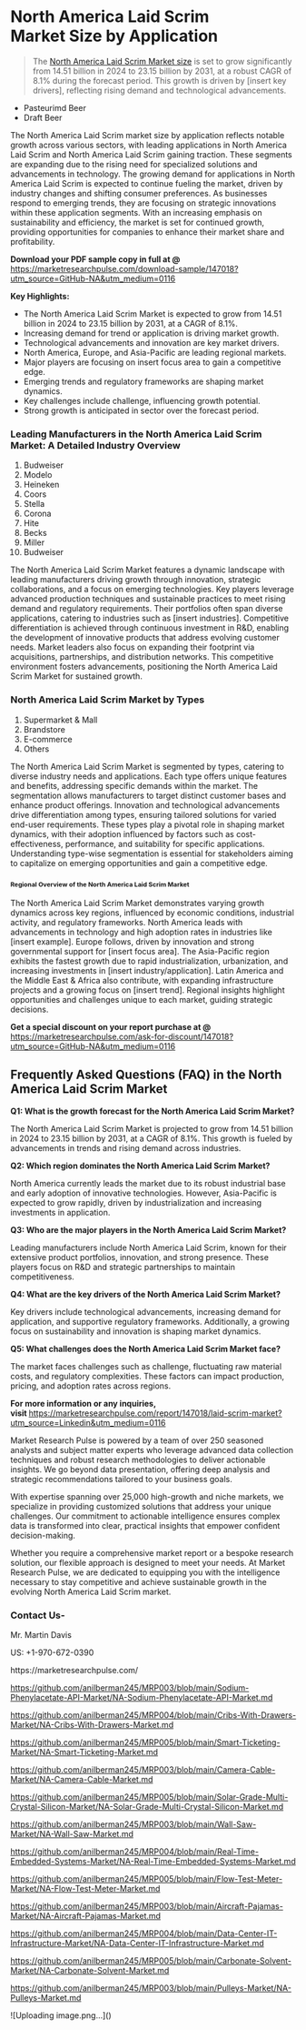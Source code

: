 <h1>North America Laid Scrim Market&nbsp;Size by Application</h1><blockquote><p>The <a href="https://marketresearchpulse.com/download-sample/147018?utm_source=GitHub-NA&amp;utm_medium=0116">North America Laid Scrim Market size</a> is set to grow significantly from 14.51 billion in 2024 to 23.15 billion by 2031, at a robust CAGR of 8.1% during the forecast period. This growth is driven by [insert key drivers], reflecting rising demand and technological advancements.</p></blockquote><ul><li>Pasteurimd Beer <li> Draft Beer</li></ul><p>The North America Laid Scrim market size by application reflects notable growth across various sectors, with leading applications in North America Laid Scrim and North America Laid Scrim gaining traction. These segments are expanding due to the rising need for specialized solutions and advancements in technology. The growing demand for applications in North America Laid Scrim is expected to continue fueling the market, driven by industry changes and shifting consumer preferences. As businesses respond to emerging trends, they are focusing on strategic innovations within these application segments. With an increasing emphasis on sustainability and efficiency, the market is set for continued growth, providing opportunities for companies to enhance their market share and profitability.</p><p><strong>Download your PDF sample copy in full at @ </strong><a href="https://marketresearchpulse.com/download-sample/147018?utm_source=GitHub-NA&amp;utm_medium=0116">https://marketresearchpulse.com/download-sample/147018?utm_source=GitHub-NA&amp;utm_medium=0116</a></p><p><strong>Key Highlights: </strong></p><ul><li>The North America Laid Scrim Market is expected to grow from 14.51 billion in 2024 to 23.15 billion by 2031, at a CAGR of 8.1%.</li><li>Increasing demand for trend or application is driving market growth.</li><li>Technological advancements and innovation are key market drivers.</li><li>North America, Europe, and Asia-Pacific are leading regional markets.</li><li>Major players are focusing on insert focus area to gain a competitive edge.</li><li>Emerging trends and regulatory frameworks are shaping market dynamics.</li><li>Key challenges include challenge, influencing growth potential.</li><li>Strong growth is anticipated in sector over the forecast period.</li></ul><h3>Leading Manufacturers in the North America Laid Scrim Market: A Detailed Industry Overview</h3><ol><li>Budweiser</li><li>Modelo</li><li>Heineken</li><li>Coors</li><li>Stella</li><li>Corona</li><li>Hite</li><li>Becks</li><li>Miller</li><li>Budweiser</li></ol><div class="flex max-w-full flex-col flex-grow"><div class="min-h-8 text-message flex w-full flex-col items-end gap-2 whitespace-normal break-words [.text-message+&amp;]:mt-5" dir="auto" data-message-author-role="assistant" data-message-id="fd8432e4-4910-450d-b182-61b7bfb0a01f" data-message-model-slug="gpt-4o"><div class="flex w-full flex-col gap-1 empty:hidden first:pt-[3px]"><div class="markdown prose w-full break-words dark:prose-invert light"><p>The North America Laid Scrim Market features a dynamic landscape with leading manufacturers driving growth through innovation, strategic collaborations, and a focus on emerging technologies. Key players leverage advanced production techniques and sustainable practices to meet rising demand and regulatory requirements. Their portfolios often span diverse applications, catering to industries such as [insert industries]. Competitive differentiation is achieved through continuous investment in R&amp;D, enabling the development of innovative products that address evolving customer needs. Market leaders also focus on expanding their footprint via acquisitions, partnerships, and distribution networks. This competitive environment fosters advancements, positioning the North America Laid Scrim Market for sustained growth.</p></div></div></div></div><h3>North America Laid Scrim Market by Types</h3><ol><li>Supermarket & Mall <li> Brandstore <li> E-commerce <li> Others</li></ol><div class="flex max-w-full flex-col flex-grow"><div class="min-h-8 text-message flex w-full flex-col items-end gap-2 whitespace-normal break-words [.text-message+&amp;]:mt-5" dir="auto" data-message-author-role="assistant" data-message-id="084470be-0bb7-4664-bddf-5156b4f41249" data-message-model-slug="gpt-4o-mini"><div class="flex w-full flex-col gap-1 empty:hidden first:pt-[3px]"><div class="markdown prose w-full break-words dark:prose-invert light"><p>The North America Laid Scrim Market is segmented by types, catering to diverse industry needs and applications. Each type offers unique features and benefits, addressing specific demands within the market. The segmentation allows manufacturers to target distinct customer bases and enhance product offerings. Innovation and technological advancements drive differentiation among types, ensuring tailored solutions for varied end-user requirements. These types play a pivotal role in shaping market dynamics, with their adoption influenced by factors such as cost-effectiveness, performance, and suitability for specific applications. Understanding type-wise segmentation is essential for stakeholders aiming to capitalize on emerging opportunities and gain a competitive edge.</p></div></div></div></div><h3><span style="font-size: 11px;">Regional Overview of the North America Laid Scrim Market</span></h3><div class="flex max-w-full flex-col flex-grow"><div class="min-h-8 text-message flex w-full flex-col items-end gap-2 whitespace-normal break-words [.text-message+&amp;]:mt-5" dir="auto" data-message-author-role="assistant" data-message-id="e9038762-ce64-4e30-91c9-9bd413514231" data-message-model-slug="gpt-4o-mini"><div class="flex w-full flex-col gap-1 empty:hidden first:pt-[3px]"><div class="markdown prose w-full break-words dark:prose-invert light"><p>The North America Laid Scrim Market demonstrates varying growth dynamics across key regions, influenced by economic conditions, industrial activity, and regulatory frameworks. North America leads with advancements in technology and high adoption rates in industries like [insert example]. Europe follows, driven by innovation and strong governmental support for [insert focus area]. The Asia-Pacific region exhibits the fastest growth due to rapid industrialization, urbanization, and increasing investments in [insert industry/application]. Latin America and the Middle East &amp; Africa also contribute, with expanding infrastructure projects and a growing focus on [insert trend]. Regional insights highlight opportunities and challenges unique to each market, guiding strategic decisions.</p></div></div></div></div><p><strong>Get a special discount on your report purchase at @ </strong><a href="https://marketresearchpulse.com/ask-for-discount/147018?utm_source=GitHub-NA&amp;utm_medium=0116">https://marketresearchpulse.com/ask-for-discount/147018?utm_source=GitHub-NA&amp;utm_medium=0116</a></p><h2>Frequently Asked Questions (FAQ) in the North America Laid Scrim Market</h2><p><strong>Q1: What is the growth forecast for the North America Laid Scrim Market?</strong></p><p>The North America Laid Scrim Market is projected to grow from 14.51 billion in 2024 to 23.15 billion by 2031, at a CAGR of 8.1%. This growth is fueled by advancements in trends and rising demand across industries.</p><p><strong>Q2: Which region dominates the North America Laid Scrim Market?</strong></p><p>North America currently leads the market due to its robust industrial base and early adoption of innovative technologies. However, Asia-Pacific is expected to grow rapidly, driven by industrialization and increasing investments in application.</p><p><strong>Q3: Who are the major players in the North America Laid Scrim Market?</strong></p><p>Leading manufacturers include North America Laid Scrim, known for their extensive product portfolios, innovation, and strong presence. These players focus on R&amp;D and strategic partnerships to maintain competitiveness.</p><p><strong>Q4: What are the key drivers of the North America Laid Scrim Market?</strong></p><p>Key drivers include technological advancements, increasing demand for application, and supportive regulatory frameworks. Additionally, a growing focus on sustainability and innovation is shaping market dynamics.</p><p><strong>Q5: What challenges does the North America Laid Scrim Market face?</strong></p><p>The market faces challenges such as challenge, fluctuating raw material costs, and regulatory complexities. These factors can impact production, pricing, and adoption rates across regions.</p><p><strong>For more information or any inquiries, visit&nbsp;</strong><a href="https://marketresearchpulse.com/report/147018/laid-scrim-market?utm_source=Linkedin&utm_medium=0116">https://marketresearchpulse.com/report/147018/laid-scrim-market?utm_source=Linkedin&utm_medium=0116</a></p><p>Market Research Pulse is powered by a team of over 250 seasoned analysts and subject matter experts who leverage advanced data collection techniques and robust research methodologies to deliver actionable insights. We go beyond data presentation, offering deep analysis and strategic recommendations tailored to your business goals.</p><p>With expertise spanning over 25,000 high-growth and niche markets, we specialize in providing customized solutions that address your unique challenges. Our commitment to actionable intelligence ensures complex data is transformed into clear, practical insights that empower confident decision-making.</p><p>Whether you require a comprehensive market report or a bespoke research solution, our flexible approach is designed to meet your needs. At Market Research Pulse, we are dedicated to equipping you with the intelligence necessary to stay competitive and achieve sustainable growth in the evolving North America Laid Scrim market.</p><h3><strong>Contact Us-</strong></h3><p>Mr. Martin Davis</p><p>US: +1-970-672-0390</p><p>https://marketresearchpulse.com/</p><p><a href="https://github.com/anilberman245/MRP003/blob/main/Sodium-Phenylacetate-API-Market/NA-Sodium-Phenylacetate-API-Market.md">https://github.com/anilberman245/MRP003/blob/main/Sodium-Phenylacetate-API-Market/NA-Sodium-Phenylacetate-API-Market.md</a></p><p><a href="https://github.com/anilberman245/MRP004/blob/main/Cribs-With-Drawers-Market/NA-Cribs-With-Drawers-Market.md">https://github.com/anilberman245/MRP004/blob/main/Cribs-With-Drawers-Market/NA-Cribs-With-Drawers-Market.md</a></p><p><a href="https://github.com/anilberman245/MRP005/blob/main/Smart-Ticketing-Market/NA-Smart-Ticketing-Market.md">https://github.com/anilberman245/MRP005/blob/main/Smart-Ticketing-Market/NA-Smart-Ticketing-Market.md</a></p><p><a href="https://github.com/anilberman245/MRP003/blob/main/Camera-Cable-Market/NA-Camera-Cable-Market.md">https://github.com/anilberman245/MRP003/blob/main/Camera-Cable-Market/NA-Camera-Cable-Market.md</a></p><p><a href="https://github.com/anilberman245/MRP005/blob/main/Solar-Grade-Multi-Crystal-Silicon-Market/NA-Solar-Grade-Multi-Crystal-Silicon-Market.md">https://github.com/anilberman245/MRP005/blob/main/Solar-Grade-Multi-Crystal-Silicon-Market/NA-Solar-Grade-Multi-Crystal-Silicon-Market.md</a></p><p><a href="https://github.com/anilberman245/MRP003/blob/main/Wall-Saw-Market/NA-Wall-Saw-Market.md">https://github.com/anilberman245/MRP003/blob/main/Wall-Saw-Market/NA-Wall-Saw-Market.md</a></p><p><a href="https://github.com/anilberman245/MRP004/blob/main/Real-Time-Embedded-Systems-Market/NA-Real-Time-Embedded-Systems-Market.md">https://github.com/anilberman245/MRP004/blob/main/Real-Time-Embedded-Systems-Market/NA-Real-Time-Embedded-Systems-Market.md</a></p><p><a href="https://github.com/anilberman245/MRP005/blob/main/Flow-Test-Meter-Market/NA-Flow-Test-Meter-Market.md">https://github.com/anilberman245/MRP005/blob/main/Flow-Test-Meter-Market/NA-Flow-Test-Meter-Market.md</a></p><p><a href="https://github.com/anilberman245/MRP003/blob/main/Aircraft-Pajamas-Market/NA-Aircraft-Pajamas-Market.md">https://github.com/anilberman245/MRP003/blob/main/Aircraft-Pajamas-Market/NA-Aircraft-Pajamas-Market.md</a></p><p><a href="https://github.com/anilberman245/MRP004/blob/main/Data-Center-IT-Infrastructure-Market/NA-Data-Center-IT-Infrastructure-Market.md">https://github.com/anilberman245/MRP004/blob/main/Data-Center-IT-Infrastructure-Market/NA-Data-Center-IT-Infrastructure-Market.md</a></p><p><a href="https://github.com/anilberman245/MRP005/blob/main/Carbonate-Solvent-Market/NA-Carbonate-Solvent-Market.md">https://github.com/anilberman245/MRP005/blob/main/Carbonate-Solvent-Market/NA-Carbonate-Solvent-Market.md</a></p><p><a href="https://github.com/anilberman245/MRP003/blob/main/Pulleys-Market/NA-Pulleys-Market.md">https://github.com/anilberman245/MRP003/blob/main/Pulleys-Market/NA-Pulleys-Market.md</a></p>
![Uploading image.png…]()
